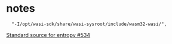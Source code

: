 # notes

      "-I/opt/wasi-sdk/share/wasi-sysroot/include/wasm32-wasi/",


[Standard source for entropy #534](https://github.com/aduros/wasm4/issues/534)

<!-- ![alt as seen on bluesky](https://github.com/darkoverlordofdata/demonic/blob/main/use-case-1.png?raw=true) -->


